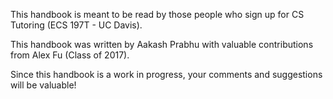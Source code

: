 This handbook is meant to be read by those people who sign up for CS Tutoring (ECS 197T - UC Davis).

This handbook was written by Aakash Prabhu with valuable contributions from Alex Fu (Class of 2017).

Since this handbook is a work in progress, your comments and suggestions will be valuable!

